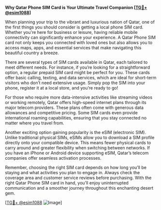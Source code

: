 **Why Qatar Phone SIM Card is Your Ultimate Travel Companion [[TG💪+ @esim1088](https://t.me/s/esim1088)]**

When planning your trip to the vibrant and luxurious nation of Qatar, one of the first things you should consider is getting a local phone SIM card. Whether you're here for business or leisure, having reliable mobile connectivity can significantly enhance your experience. A Qatar Phone SIM card not only keeps you connected with loved ones but also allows you to access maps, apps, and essential services that make navigating this beautiful country a breeze.

There are several types of SIM cards available in Qatar, each tailored to meet different needs. For instance, if you’re looking for a straightforward option, a regular prepaid SIM card might be perfect for you. These cards offer basic calling, texting, and data services, which are ideal for short-term visitors who don’t need extensive usage. Simply pop the SIM into your phone, register it at a local store, and you’re ready to go!

For those who require more data-intensive activities like streaming videos or working remotely, Qatar offers high-speed internet plans through its major telecom providers. These plans often come with generous data allowances and competitive pricing. Some SIM cards even provide international roaming capabilities, ensuring that you stay connected no matter where you travel from.

Another exciting option gaining popularity is the eSIM (electronic SIM). Unlike traditional physical SIMs, eSIMs allow you to download a SIM profile directly onto your compatible device. This means fewer physical cards to carry around and greater flexibility when switching between networks. If you have an iPhone or Android device supporting eSIM, Qatar’s telecom companies offer seamless activation processes.

Remember, choosing the right SIM card depends on how long you’ll be staying and what activities you plan to engage in. Always check the coverage area and customer service reviews before purchasing. With the right Qatar Phone SIM card in hand, you'll enjoy uninterrupted communication and a smoother journey throughout this enchanting desert gem.

[[TG💪+ @esim1088](https://t.me/s/esim1088) ![Image](https://i.postimg.cc/Y0z9fWf4/image.png)]